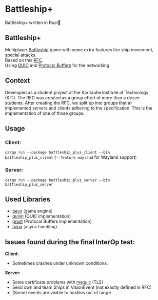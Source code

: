 # Battleship+

Battleship+ written in Rust🦀

## Battleship+
Multiplayer [Battleship](https://en.wikipedia.org/wiki/Battleship_(game)) game with some extra features like ship movement, special attacks. \
Based on this [RFC](https://github.com/FloBoJa/Battleship-Plus/files/10885949/rfc.pdf). \
Using [QUIC](https://en.wikipedia.org/wiki/QUIC) and [Protocol Buffers](https://en.wikipedia.org/wiki/Protocol_Buffers) for the networking.

## Context
Developed as a student project at the Karlsruhe Institute of Technology (KIT).
The RFC was created as a group effort of more than a dozen students.
After creating the RFC, we split up into groups that all implemented servers and clients adhering to the specification.
This is the implementation of one of those groups.


## Usage
### Client:
`cargo run --package battleship_plus_client --bin battleship_plus_client` (`--feature wayland` for Wayland support)
### Server:
`cargo run --package battleship_plus_server --bin battleship_plus_server`


## Used Libraries
* [bevy](https://github.com/bevyengine/bevy) (game engine)
* [quinn](https://github.com/quinn-rs/quinn) (QUIC implementation)
* [prost](https://github.com/tokio-rs/prost) (Protocol Buffers implementation)
* [tokio](https://github.com/tokio-rs/tokio) (async handling)

## Issues found during the final InterOp test:

**Client:**
* Sometimes crashes under unknown conditions.

**Server:**
* Some certificate problems with [msquic](https://github.com/microsoft/msquic) (TLS)
* Send own and team Ships in VisionEvent (not exactly defined in RFC)
* (Some) events are visible to hostiles out of range
